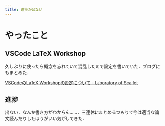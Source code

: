 ```yaml
---
title: 進捗が出ない
---
```


<script async src="//cdn.embedly.com/widgets/platform.js"></script>

# やったこと

## VSCode LaTeX Workshop

久しぶりに使ったら概念を忘れていて混乱したので設定を書いていた．ブログにもまとめた．

<a href="https://blog.sh4869.net/post/2019/10/10/vscode-latexmk-setting/" class="embedly-card">VSCodeのLaTeX Workshopの設定について - Laboratory of Scarlet</a>


## 進捗

出ない．なんか書き方がわからん……．三連休にまとめるつもりで今は適当な論文読んだりしたほうがいい気がしてきた．

